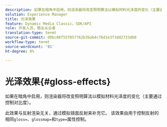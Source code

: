```yaml
---
description: 如果在暗角中启用，则渲染器将改变照明算法以模拟材料光泽度的变化（主要通过控制对比度）。
solution: Experience Manager
title: 光泽效果
feature: Dynamic Media Classic，SDK/API
role: 开发人员，商业从业者
translation-type: tm+mt
source-git-commit: d0bc88f55f857762b3bab4c76d1e3f3dd2733d60
workflow-type: tm+mt
source-wordcount: '91'
ht-degree: 0%

---
```



# 光泽效果{#gloss-effects}

如果在暗角中启用，则渲染器将改变照明算法以模拟材料光泽度的变化（主要通过控制对比度）。

此效果与反射渲染无关，通过模拟镜面反射来补充它。 该效果由用于控制反射的相同`gloss=`、`glossmap=`和`type=`属性控制。
